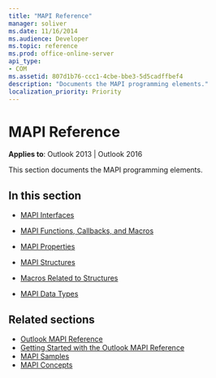 ```yaml
---
title: "MAPI Reference"
manager: soliver
ms.date: 11/16/2014
ms.audience: Developer
ms.topic: reference
ms.prod: office-online-server
api_type:
- COM
ms.assetid: 807d1b76-ccc1-4cbe-bbe3-5d5cadffbef4
description: "Documents the MAPI programming elements."
localization_priority: Priority
---
```


# MAPI Reference
 
**Applies to**: Outlook 2013 | Outlook 2016 
  
This section documents the MAPI programming elements.
  
## In this section

- [MAPI Interfaces](mapi-interfaces.md)
    
- [MAPI Functions, Callbacks, and Macros](mapi-functions-callbacks-and-macros.md)
    
- [MAPI Properties](mapi-properties.md)
    
- [MAPI Structures](mapi-structures.md)
    
- [Macros Related to Structures](macros-related-to-structures.md)
    
- [MAPI Data Types](mapi-data-types.md)
    
## Related sections

- [Outlook MAPI Reference](outlook-mapi-reference.md) 
- [Getting Started with the Outlook MAPI Reference](getting-started-with-the-outlook-mapi-reference.md)
- [MAPI Samples](mapi-samples.md)
- [MAPI Concepts](mapi-concepts.md)
  


